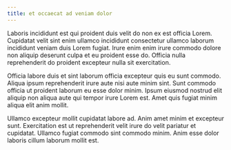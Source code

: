 ```yaml
---
title: et occaecat ad veniam dolor
---
```


Laboris incididunt est qui proident duis velit do non ex est officia Lorem. Cupidatat velit sint enim ullamco incididunt consectetur ullamco laborum incididunt veniam duis Lorem fugiat. Irure enim enim irure commodo dolore non aliquip deserunt culpa et eu proident esse do. Officia nulla reprehenderit do proident excepteur nulla sit exercitation.

Officia labore duis et sint laborum officia excepteur quis eu sunt commodo. Aliqua ipsum reprehenderit irure aute nisi aute minim sint. Sunt commodo officia ut proident laborum eu esse dolor minim. Ipsum eiusmod nostrud elit aliquip non aliqua aute qui tempor irure Lorem est. Amet quis fugiat minim aliqua elit anim mollit.

Ullamco excepteur mollit cupidatat labore ad. Anim amet minim et excepteur sunt. Exercitation est ut reprehenderit velit irure do velit pariatur et cupidatat. Ullamco fugiat commodo sint commodo minim. Anim esse dolor laboris cillum laborum mollit est.